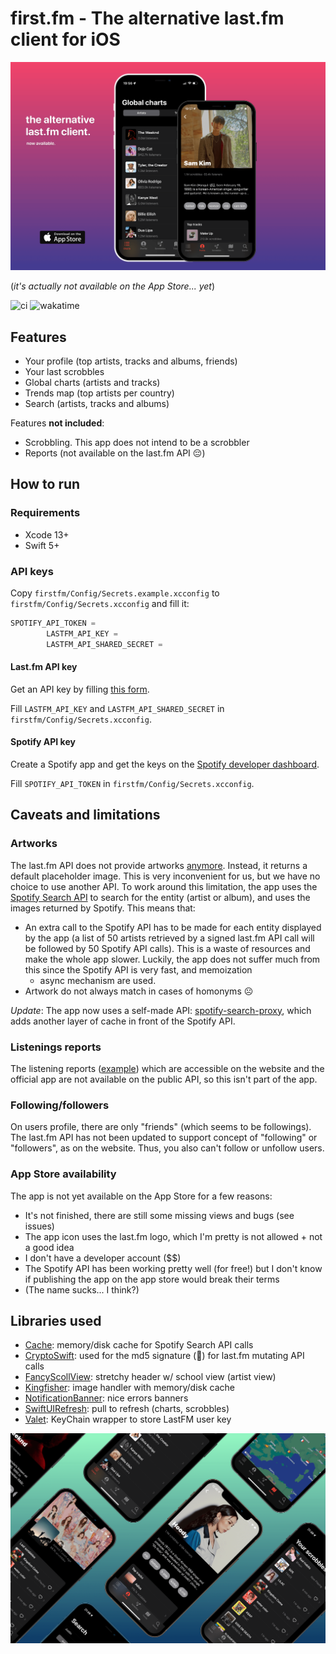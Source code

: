 # first.fm - The alternative last.fm client for iOS

![](./assets/banner.png)

(_it's actually not available on the App Store... yet_)

![ci](https://github.com/angristan/firstfm-ios/actions/workflows/push.yml/badge.svg)
![wakatime](https://wakatime.com/badge/github/angristan/firstfm-ios.svg)

## Features

- Your profile (top artists, tracks and albums, friends)
- Your last scrobbles
- Global charts (artists and tracks)
- Trends map (top artists per country)
- Search (artists, tracks and albums)

Features **not included**:

- Scrobbling. This app does not intend to be a scrobbler
- Reports (not available on the last.fm API 😔)

## How to run

### Requirements

- Xcode 13+
- Swift 5+

### API keys

Copy `firstfm/Config/Secrets.example.xcconfig` to `firstfm/Config/Secrets.xcconfig` and fill it:

```swift
SPOTIFY_API_TOKEN =
        LASTFM_API_KEY =
        LASTFM_API_SHARED_SECRET =      
```

#### Last.fm API key

Get an API key by filling [this form](https://www.last.fm/api/account/create).

Fill `LASTFM_API_KEY` and `LASTFM_API_SHARED_SECRET` in `firstfm/Config/Secrets.xcconfig`.

#### Spotify API key

Create a Spotify app and get the keys on
the [Spotify developer dashboard](https://developer.spotify.com/dashboard/applications).

Fill `SPOTIFY_API_TOKEN` in `firstfm/Config/Secrets.xcconfig`.

## Caveats and limitations

### Artworks

The last.fm API does not provide artworks [anymore](https://stackoverflow.com/a/59529682/6945353). Instead, it returns a
default placeholder image. This is very inconvenient for us, but we have no choice to use another API.
To work around this limitation, the app uses
the [Spotify Search API](https://developer.spotify.com/console/get-search-item/) to search for the entity (artist or
album), and uses the images returned by Spotify. This means that:

- An extra call to the Spotify API has to be made for each entity displayed by the app (a list of 50 artists retrieved
  by a signed last.fm API call will be followed by 50 Spotify API calls). This is a waste of resources and make the
  whole app slower. Luckily, the app does not suffer much from this since the Spotify API is very fast, and memoization
    + async mechanism are used.
- Artwork do not always match in cases of homonyms ☹️

*Update*: The app now uses a self-made API: [spotify-search-proxy](https://github.com/angristan/spotify-search-proxy),
which adds another layer of cache in front of the Spotify API.

### Listenings reports

The listening reports ([example](https://www.last.fm/user/stan__/listening-report/year)) which are accessible on the
website and the official app are not available on the public API, so this isn't part of the app.

### Following/followers

On users profile, there are only "friends" (which seems to be followings). The last.fm API has not been updated to
support concept of "following" or "followers", as on the website. Thus, you also can't follow or unfollow users.

### App Store availability

The app is not yet available on the App Store for a few reasons:

- It's not finished, there are still some missing views and bugs (see issues)
- The app icon uses the last.fm logo, which I'm pretty is not allowed + not a good idea
- I don't have a developer account ($$)
- The Spotify API has been working pretty well (for free!) but I don't know if publishing the app on the app store would
  break their terms
- (The name sucks... I think?)

## Libraries used

- [Cache](https://github.com/hyperoslo/Cache): memory/disk cache for Spotify Search API calls
- [CryptoSwift](https://github.com/krzyzanowskim/CryptoSwift): used for the md5 signature (🥲) for last.fm mutating API
  calls
- [FancyScollView](https://github.com/nerdsupremacist/FancyScrollView): stretchy header w/ school view (artist view)
- [Kingfisher](https://github.com/onevcat/Kingfisher): image handler with memory/disk cache
- [NotificationBanner](https://github.com/eenwak/NotificationBanner): nice errors banners
- [SwiftUIRefresh](https://github.com/timbersoftware/SwiftUIRefresh): pull to refresh (charts, scrobbles)
- [Valet](https://github.com/square/Valet.git): KeyChain wrapper to store LastFM user key

![](./assets/screenshots.png)
